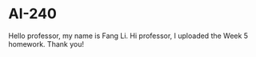 # AI-240
Hello professor, my name is Fang Li.
Hi professor, I uploaded the Week 5 homework. Thank you!

